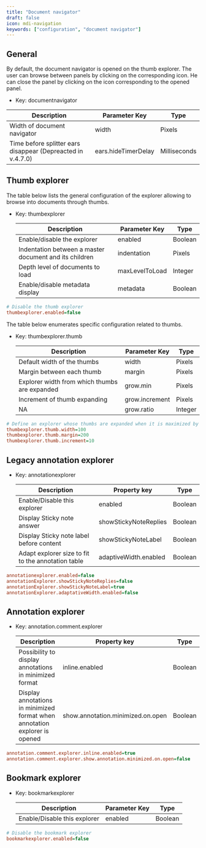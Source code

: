 ```yaml
---
title: "Document navigator"
draft: false
icon: mdi-navigation
keywords: ["configuration", "document navigator"]
---
```


## General

By default, the document navigator is opened on the thumb explorer. The user can browse between panels by clicking on the corresponding icon. He can close the panel by clicking on the icon corresponding to the opened panel. 

- Key: documentnavigator

| Description                                                 | Parameter Key       | Type                                                                                                                              |
| ----------------------------------------------------------- | ------------------- | --------------------------------------------------------------------------------------------------------------------------------- |
| Width of document navigator                                 | width               | Pixels                                                                                                                            |
| Time before splitter ears disappear (Depreacted in v.4.7.0) | ears.hideTimerDelay | Milliseconds                                                                                                                      |

## Thumb explorer

The table below lists the general configuration of the explorer allowing
to browse into documents through thumbs.

- Key: thumbexplorer

    | Description                                            | Parameter Key  | Type    |
    | ------------------------------------------------------ | -------------- | ------- |
    | Enable/disable the explorer                            | enabled        | Boolean |
    | Indentation between a master document and its children | indentation    | Pixels  |
    | Depth level of documents to load                       | maxLevelToLoad | Integer |
    | Enable/disable metadata display                        | metadata       | Boolean |


```cfg
# Disable the thumb explorer
thumbexplorer.enabled=false
```


The table below enumerates specific configuration related to thumbs.

- Key: thumbexplorer.thumb

   | Description                                   | Parameter Key  | Type    |
   | --------------------------------------------- | -------------- | ------- |
   | Default width of the thumbs                   | width          | Pixels  |
   | Margin between each thumb                     | margin         | Pixels  |
   | Explorer width from which thumbs are expanded | grow.min       | Pixels  |
   | Increment of thumb expanding                  | grow.increment | Pixels  |
   | NA                                            | grow.ratio     | Integer |


```cfg
# Define an explorer whose thumbs are expanded when it is maximized by a user
thumbexplorer.thumb.width=100
thumbexplorer.thumb.margin=200
thumbexplorer.thumb.increment=10
```


## Legacy annotation explorer

- Key: annotationexplorer

    | Description                                        | Property key          | Type    |
    | -------------------------------------------------- | --------------------- | ------- |
    | Enable/Disable this explorer                       | enabled               | Boolean |
    | Display Sticky note answer                         | showStickyNoteReplies | Boolean |
    | Display Sticky note label before content           | showStickyNoteLabel   | Boolean |
    | Adapt explorer size to fit to the annotation table | adaptiveWidth.enabled | Boolean |


```cfg
annotationexplorer.enabled=false
annotationExplorer.showStickyNoteReplies=false
annotationExplorer.showStickyNoteLabel=true
annotationExplorer.adaptativeWidth.enabled=false
```


## Annotation explorer

- Key: annotation.comment.explorer

    | Description                                                                | Property key                      | Type    |
    | -------------------------------------------------------------------------- | --------------------------------- | ------- |
    | Possibility to display annotations in minimized format                     | inline.enabled                    | Boolean |
    | Display annotations in minimized format when annotation explorer is opened | show.annotation.minimized.on.open | Boolean |


```cfg
annotation.comment.explorer.inline.enabled=true
annotation.comment.explorer.show.annotation.minimized.on.open=false
```


## Bookmark explorer

- Key: bookmarkexplorer

    | Description                  | Parameter Key | Type    |
    | ---------------------------- | ------------- | ------- |
    | Enable/Disable this explorer | enabled       | Boolean |


```cfg
# Disable the bookmark explorer
bookmarkexplorer.enabled=false
```

